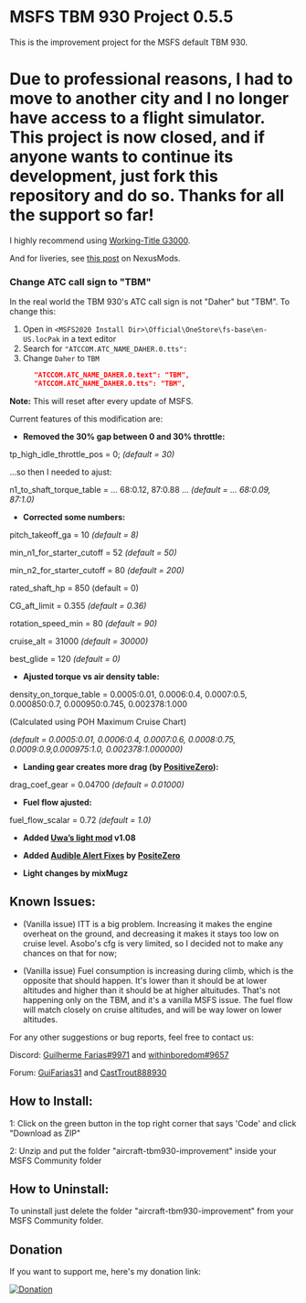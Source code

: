 # MSFS TBM 930 Project 0.5.5
This is the improvement project for the MSFS default TBM 930.

# Due to professional reasons, I had to move to another city and I no longer have access to a flight simulator. This project is now closed, and if anyone wants to continue its development, just fork this repository and do so. Thanks for all the support so far!

I highly recommend using [Working-Title G3000](https://github.com/Working-Title-MSFS-Mods/fspackages).

And for liveries, see [this post](https://www.nexusmods.com/microsoftflightsimulator/mods/44) on NexusMods.

### Change ATC call sign to "TBM"
In the real world the TBM 930's ATC call sign is not "Daher" but "TBM". To change this:
1. Open in `<MSFS2020 Install Dir>\Official\OneStore\fs-base\en-US.locPak` in a text editor
2. Search for `"ATCCOM.ATC_NAME_DAHER.0.tts":`
3. Change `Daher` to `TBM`

```json
      "ATCCOM.ATC_NAME_DAHER.0.text": "TBM",
      "ATCCOM.ATC_NAME_DAHER.0.tts": "TBM",
```
**Note:** This will reset after every update of MSFS.

Current features of this modification are:

* **Removed the 30% gap between 0 and 30% throttle:**

tp_high_idle_throttle_pos = 0; *(default = 30)*

...so then I needed to ajust:

n1_to_shaft_torque_table = ... 68:0.12, 87:0.88 ... *(default = ... 68:0.09, 87:1.0)*

* **Corrected some numbers:**

pitch_takeoff_ga = 10 *(default = 8)*

min_n1_for_starter_cutoff = 52 *(default = 50)*

min_n2_for_starter_cutoff = 80 *(default = 200)*

rated_shaft_hp = 850 (default = 0)

CG_aft_limit = 0.355 *(default = 0.36)*

rotation_speed_min = 80 *(default = 90)*

cruise_alt = 31000 *(default = 30000)*

best_glide = 120 *(default = 0)*

* **Ajusted torque vs air density table:**

density_on_torque_table = 0.0005:0.01, 0.0006:0.4, 0.0007:0.5, 0.000850:0.7, 0.000950:0.745, 0.002378:1.000

(Calculated using POH Maximum Cruise Chart)

*(default = 0.0005:0.01, 0.0006:0.4, 0.0007:0.6, 0.0008:0.75,  0.0009:0.9,0.000975:1.0, 0.002378:1.000000)*

* **Landing gear creates more drag (by [PositiveZero](https://forums.flightsimulator.com/u/positivezero/summary)):**

drag_coef_gear = 0.04700 *(default = 0.01000)*

* **Fuel flow ajusted:**

fuel_flow_scalar = 0.72 *(default = 1.0)*

* **Added [Uwa’s light mod](https://github.com/Uwajimaya/FS2020) v1.08**

* **Added [Audible Alert Fixes](https://forums.flightsimulator.com/t/tbm-930-audible-alert-fixes-updated/278815) by [PositeZero](https://forums.flightsimulator.com/u/positivezero/summary)**

* **Light changes by mixMugz**

## Known Issues:

- (Vanilla issue) ITT is a big problem. Increasing it makes the engine overheat on the ground, and decreasing it makes it stays too low on cruise level. Asobo's cfg is very limited, so I decided not to make any chances on that for now;

- (Vanilla issue) Fuel consumption is increasing during climb, which is the opposite that should happen. It's lower than it should be at lower altitudes and higher than it should be at higher altuitudes. That's not happening only on the TBM, and it's a vanilla MSFS issue. The fuel flow will match closely on cruise altitudes, and will be way lower on lower altitudes.

For any other suggestions or bug reports, feel free to contact us:

Discord: [Guilherme Farias#9971](https://discordapp.com/channels/@me/207215431654572032) and [withinboredom#9657](https://discordapp.com/channels/@me/762021447962066944)

Forum: [GuiFarias31](https://forums.flightsimulator.com/u/guifarias31/summary) and [CastTrout888930](https://forums.flightsimulator.com/u/casttrout888930/summary)

## How to Install:

1: Click on the green button in the top right corner that says 'Code' and click "Download as ZIP"

2: Unzip and put the folder "aircraft-tbm930-improvement" inside your MSFS Community folder

## How to Uninstall:

To uninstall just delete the folder "aircraft-tbm930-improvement" from your MSFS Community folder.

## Donation

If you want to support me, here's my donation link:

[![Donation](https://i.imgur.com/vQyI7N5.png)](https://www.buymeacoffee.com/guifarias31)
